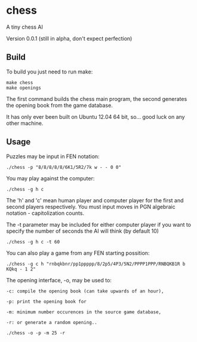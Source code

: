chess
=====

A tiny chess AI

Version 0.0.1 (still in alpha, don't expect perfection)

Build
-----

  To build you just need to run make:

    make chess
    make openings 

  The first command builds the chess main program, the second generates the opening book from the game database.

  It has only ever been built on Ubuntu 12.04 64 bit, so... good luck on any other machine.

Usage
-----

  Puzzles may be input in FEN notation:

    ./chess -p "8/8/8/8/8/6K1/5R2/7k w - - 0 0"

  You may play against the computer:

    ./chess -g h c

  The 'h' and 'c' mean human player and computer player for the first
  and second players respectively.
  You must input moves in PGN algebraic notation - capitolization counts.

  The -t parameter may be included for either computer player if you want to specify the number of 
  seconds the AI will think (by default 10)

    ./chess -g h c -t 60

  You can also play a game from any FEN starting possition:

    ./chess -g c h "rnbqkbnr/pp1ppppp/8/2p5/4P3/5N2/PPPP1PPP/RNBQKB1R b KQkq - 1 2"

  The opening interface, -o, may be used to:
  
    -c: compile the opening book (can take upwards of an hour),
    
    -p: print the opening book for
    
    -m: minimum number occurences in the source game database,
    
    -r: or generate a random opening..

    ./chess -o -p -m 25 -r

